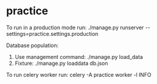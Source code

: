 # practice

To run in a production mode run:
./manage.py runserver --settings=practice.settings.production

Database population:
1) Use management command: ./manage.py load_data
2) Fixture: ./manage.py loaddata db.json

To run celery worker run:
celery -A practice worker -l INFO